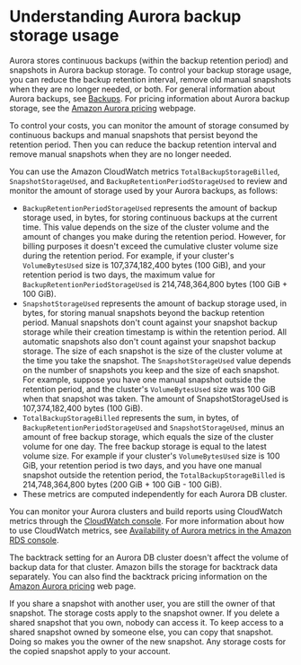 # Understanding Aurora backup storage usage<a name="aurora-storage-backup"></a>

 Aurora stores continuous backups \(within the backup retention period\) and snapshots in Aurora backup storage\. To control your backup storage usage, you can reduce the backup retention interval, remove old manual snapshots when they are no longer needed, or both\. For general information about Aurora backups, see [Backups](Aurora.Managing.Backups.md#Aurora.Managing.Backups.Backup)\. For pricing information about Aurora backup storage, see the [Amazon Aurora pricing](https://aws.amazon.com/rds/aurora/pricing) webpage\. 

 To control your costs, you can monitor the amount of storage consumed by continuous backups and manual snapshots that persist beyond the retention period\. Then you can reduce the backup retention interval and remove manual snapshots when they are no longer needed\. 

 You can use the Amazon CloudWatch metrics `TotalBackupStorageBilled`, `SnapshotStorageUsed`, and `BackupRetentionPeriodStorageUsed` to review and monitor the amount of storage used by your Aurora backups, as follows: 
+ `BackupRetentionPeriodStorageUsed` represents the amount of backup storage used, in bytes, for storing continuous backups at the current time\. This value depends on the size of the cluster volume and the amount of changes you make during the retention period\. However, for billing purposes it doesn't exceed the cumulative cluster volume size during the retention period\. For example, if your cluster's `VolumeBytesUsed` size is 107,374,182,400 bytes \(100 GiB\), and your retention period is two days, the maximum value for `BackupRetentionPeriodStorageUsed` is 214,748,364,800 bytes \(100 GiB \+ 100 GiB\)\.
+ `SnapshotStorageUsed` represents the amount of backup storage used, in bytes, for storing manual snapshots beyond the backup retention period\. Manual snapshots don't count against your snapshot backup storage while their creation timestamp is within the retention period\. All automatic snapshots also don't count against your snapshot backup storage\. The size of each snapshot is the size of the cluster volume at the time you take the snapshot\. The `SnapshotStorageUsed` value depends on the number of snapshots you keep and the size of each snapshot\. For example, suppose you have one manual snapshot outside the retention period, and the cluster's `VolumeBytesUsed` size was 100 GiB when that snapshot was taken\. The amount of SnapshotStorageUsed is 107,374,182,400 bytes \(100 GiB\)\.
+ `TotalBackupStorageBilled` represents the sum, in bytes, of `BackupRetentionPeriodStorageUsed` and `SnapshotStorageUsed`, minus an amount of free backup storage, which equals the size of the cluster volume for one day\. The free backup storage is equal to the latest volume size\. For example if your cluster's `VolumeBytesUsed` size is 100 GiB, your retention period is two days, and you have one manual snapshot outside the retention period, the `TotalBackupStorageBilled` is 214,748,364,800 bytes \(200 GiB \+ 100 GiB \- 100 GiB\)\.
+ These metrics are computed independently for each Aurora DB cluster\.

 You can monitor your Aurora clusters and build reports using CloudWatch metrics through the [CloudWatch console](https://console.aws.amazon.com/cloudwatch/ )\. For more information about how to use CloudWatch metrics, see [Availability of Aurora metrics in the Amazon RDS console](Aurora.Monitoring.Metrics.RDSAvailability.md)\. 

 The backtrack setting for an Aurora DB cluster doesn't affect the volume of backup data for that cluster\. Amazon bills the storage for backtrack data separately\. You can also find the backtrack pricing information on the [Amazon Aurora pricing](https://aws.amazon.com/rds/aurora/pricing) web page\. 

 If you share a snapshot with another user, you are still the owner of that snapshot\. The storage costs apply to the snapshot owner\. If you delete a shared snapshot that you own, nobody can access it\. To keep access to a shared snapshot owned by someone else, you can copy that snapshot\. Doing so makes you the owner of the new snapshot\. Any storage costs for the copied snapshot apply to your account\. 